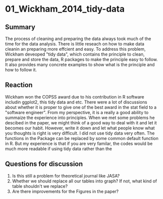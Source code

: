 # 01_Wickham_2014_tidy-data


## Summary

The process of cleaning and preparing the data always took much of the time for the data analysis. There is little reseach on how to make data cleanin an preparing more effcient and easy. To address this problem, Wickham deveoped "tidy data", which contains the principle to clean, prepare and store the data, R packages to make the principle easy to follow. It also provides many concrete examples to show what is the principle and how to follow it.

## Reaction

Wickham won the COPSS award due to his contribution in R software includin ggplot2, this tidy data and etc. There were a lot of discussions about whether it is proper to give one of the best award in the stat field to a "software engineer". From my perspective, it is a really a good ability to summaize the experience into principles. When we met some problems he descibed in the paper, we might think of a good way to deal with it and let it becomes our habit. However, write it down and let what people know what you thoughts is right is very difficult. I did not use tidy data very often. The functions in the Package can be replaced by some common default function in R. But my experience is that if you are very familar, the codes would be much more readable if using tidy data rather than the  

## Questions for discussion

1. Is this still a problem for theoretical journal like JASA?
2. Whether we should replace all our tables into graph? If not, what kind of table shouldn't we replace?
3. Are there improvements for the Figures in the paper?

